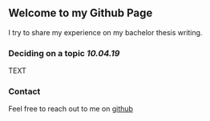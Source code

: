 ## Welcome to my Github Page

I try to share my experience on my bachelor thesis writing.


### Deciding on a topic *10.04.19*

TEXT

### Contact

Feel free to reach out to me on [github](https://github.com/SYoy)
